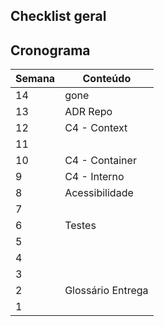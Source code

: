 ## Checklist geral


## Cronograma

| Semana | Conteúdo          |
| ------ | ----------------- |
| 14     | gone              |
| 13     | ADR Repo          |
| 12     | C4 - Context      |
| 11     |                   |
| 10     | C4 - Container    |
| 9      | C4 - Interno      |
| 8      | Acessibilidade    |
| 7      |                   |
| 6      | Testes            |
| 5      |                   |
| 4      |                   |
| 3      |                   |
| 2      | Glossário Entrega |
| 1      |                   |
